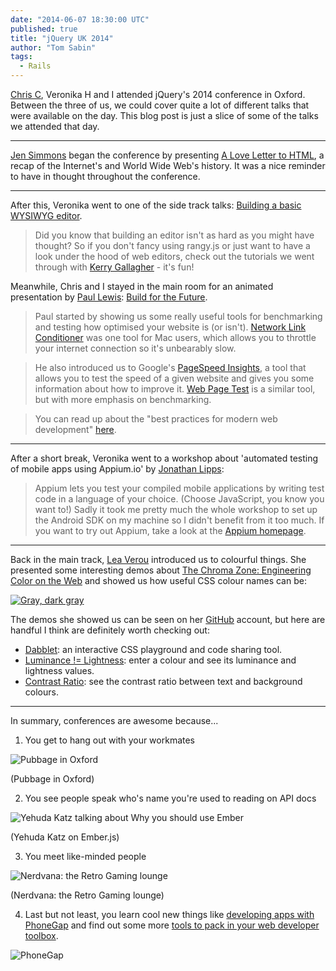 ```yaml
---
date: "2014-06-07 18:30:00 UTC"
published: true
title: "jQuery UK 2014"
author: "Tom Sabin"
tags:
  - Rails
---
```


[Chris C](/people/chris-carter), Veronika H and I attended jQuery's 2014 conference in Oxford. Between the three of us, we could cover quite a lot of different talks that were available on the day. This blog post is just a slice of some of the talks we attended that day.

---

[Jen Simmons](http://twitter.com/jensimmons) began the conference by presenting [A Love Letter to HTML](https://speakerdeck.com/jensimmons/a-love-letter-to-html-a-keynote-at-jquery-uk), a recap of the Internet's and World Wide Web's history. It was a nice reminder to have in thought throughout the conference.

---

After this, Veronika went to one of the side track talks: [Building a basic WYSIWYG editor](https://github.com/Kerry350/jQueryUKWorkshop2014).

> Did you know that building an editor isn't as hard as you might have thought? So if you don't fancy using rangy.js or just want to have a look under the hood of web editors, check out the tutorials we went through with [Kerry Gallagher](http://twitter.com/Kerry350) - it's fun!

Meanwhile, Chris and I stayed in the main room for an animated presentation by [Paul Lewis](https://twitter.com/aerotwist): [Build for the Future](https://speakerdeck.com/paullewis/build-for-the-future).

> Paul started by showing us some really useful tools for benchmarking and testing how optimised your website is (or isn't). [Network Link Conditioner](http://nshipster.com/network-link-conditioner/) was one tool for Mac users, which allows you to throttle your internet connection so it's unbearably slow.

> He also introduced us to Google's [PageSpeed Insights](https://developers.google.com/speed/pagespeed/insights/), a tool that allows you to test the speed of a given website and gives you some information about how to improve it. [Web Page Test](http://www.webpagetest.org/) is a similar tool, but with more emphasis on benchmarking.

> You can read up about the "best practices for modern web development" [here](https://developers.google.com/web/fundamentals/).

---

After a short break, Veronika went to a workshop about 'automated testing of mobile apps using Appium.io' by [Jonathan Lipps](http://twitter.com/jlipps):

> Appium lets you test your compiled mobile applications by writing test code in a language of your choice. (Choose JavaScript, you know you want to!)
> Sadly it took me pretty much the whole workshop to set up the Android SDK on my machine so I didn't benefit from it too much. If you want to try out Appium, take a look at the [Appium homepage](http://appium.io/).


---

Back in the main track, [Lea Verou](http://twitter.com/LeaVerou) introduced us to  colourful things. She presented some interesting demos about [The Chroma Zone: Engineering Color on the Web](http://leaverou.github.io/chroma-zone) and showed us how useful CSS colour names can be:

[![Gray, dark gray](https://pbs.twimg.com/media/BnwSZxsIUAACr2-.jpg:large)](https://twitter.com/tomsabin/status/467268696470482944)

The demos she showed us can be seen on her [GitHub](https://github.com/LeaVerou) account, but here are handful I think are definitely worth checking out:

- [Dabblet](http://dabblet.com/): an interactive CSS playground and code sharing tool.
- [Luminance != Lightness](http://leaverou.github.io/chroma-zone/#luminance-vs-lightness): enter a colour and see its luminance and lightness values.
- [Contrast Ratio](http://leaverou.github.io/contrast-ratio/): see the contrast ratio between text and background colours.

---

In summary, conferences are awesome because...

1) You get to hang out with your workmates

![Pubbage in Oxford](https://fbcdn-sphotos-e-a.akamaihd.net/hphotos-ak-frc3/t1.0-9/10314527_10152491661949203_7440674471769565980_n.jpg)

(Pubbage in Oxford)

2) You see people speak who's name you're used to reading on API docs

![Yehuda Katz talking about Why you should use Ember](https://lh3.googleusercontent.com/-7nLEdbR86Ik/U3nNAKVHUVI/AAAAAAAACYg/QPUWY9kpnZM/w1848-h1106-no/2014-05-19)

(Yehuda Katz on Ember.js)

3) You meet like-minded people

![Nerdvana: the Retro Gaming lounge](https://lh3.googleusercontent.com/-6IOK5mpmC8g/U3nOBIWfzdI/AAAAAAAACY0/Z5_W5WNX5xg/w1848-h1106-no/2014-05-19)

(Nerdvana: the Retro Gaming lounge)

4) Last but not least, you learn cool new things like [developing apps with PhoneGap](/blog/first-steps-with-cordova-phonegap) and find out some more [tools to pack in your web developer toolbox](/blog/dev_toolboxpack).

![PhoneGap](https://dl.dropboxusercontent.com/u/2217931/jquery-blog-post.jpg)

